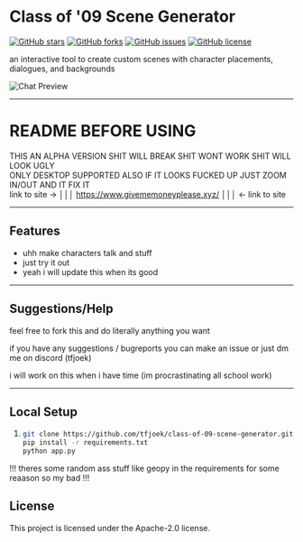 Class of '09 Scene Generator
============
[![GitHub stars](https://img.shields.io/github/stars/tfjoek/class-of-09-scene-generator?style=for-the-badge)](https://github.com/tfjoek/class-of-09-scene-generator/stargazers)
[![GitHub forks](https://img.shields.io/github/forks/tfjoek/class-of-09-scene-generator?style=for-the-badge)](https://github.com/tfjoek/class-of-09-scene-generator/network/members)
[![GitHub issues](https://img.shields.io/github/issues/tfjoek/class-of-09-scene-generator?style=for-the-badge)](https://github.com/tfjoek/class-of-09-scene-generator/issues)
[![GitHub license](https://img.shields.io/github/license/tfjoek/class-of-09-scene-generator?style=for-the-badge)](https://github.com/tfjoek/class-of-09-scene-generator/blob/main/LICENSE)

an interactive tool to create custom scenes with character placements, dialogues, and backgrounds

![Chat Preview]([https://i.ibb.co/C7jyGNQ/image.png](https://i.ibb.co/fqmjhKj/imasdasdaddge-psd.png))

---
# README BEFORE USING
THIS AN ALPHA VERSION SHIT WILL BREAK SHIT WONT WORK SHIT WILL LOOK UGLY 
<BR>ONLY DESKTOP SUPPORTED ALSO IF IT LOOKS FUCKED UP JUST ZOOM IN/OUT AND IT FIX IT
<br>link to site -> 
│││ https://www.givememoneyplease.xyz/ │││ <- link to site 

---

## Features
- uhh make characters talk and stuff 
- just try it out
- yeah i will update this when its good
---
## Suggestions/Help
feel free to fork this and do literally anything you want

if you have any suggestions / bugreports you can make an issue or just dm me on discord (tfjoek)

i will work on this when i have time (im procrastinating all school work)

---
## Local Setup


1.
   ```bash
   git clone https://github.com/tfjoek/class-of-09-scene-generator.git
   pip install -r requirements.txt
   python app.py
!!! theres some random ass stuff like geopy in the requirements for some reaason so my bad !!!
## License


This project is licensed under the Apache-2.0 license. 
